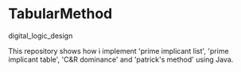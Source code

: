 # TabularMethod
digital_logic_design

This repository shows how i implement 'prime implicant list', 'prime implicant table', 'C&R dominance' and 'patrick's method' using Java.
